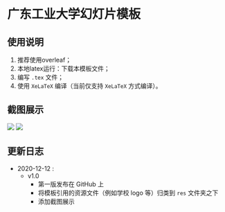 # 广东工业大学幻灯片模板
## 使用说明
1. 推荐使用overleaf；
2. 本地latex运行：下载本模板文件；
3. 编写 ```.tex``` 文件；
4. 使用 ```XeLaTeX``` 编译（当前仅支持 ```XeLaTeX``` 方式编译）。

## 截图展示
![](https://github.com/Xuezhenggdut/GDUT_BeamerTemplate-/blob/main/figures/page_01.jpg)
![](https://github.com/Xuezhenggdut/GDUT_BeamerTemplate-/blob/main/figures/page_03.jpg)


## 更新日志
* 2020-12-12 :
  * v1.0 
    * 第一版发布在 GitHub 上
    * 将模板引用的资源文件（例如学校 logo 等）归类到 ```res``` 文件夹之下
    * 添加截图展示
